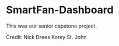 # SmartFan-Dashboard

This was our senior capstone project. 

Credit: Nick Drees
        Korey St. John
